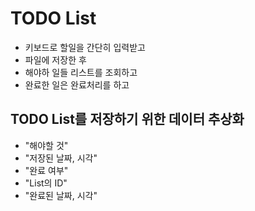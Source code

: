 # TODO List
* 키보드로 할일을 간단히 입력받고 
* 파일에 저장한 후
* 해야하 일들 리스트를 조회하고 
* 완료한 일은 완료처리를 하고

## TODO List를 저장하기 위한 데이터 추상화
* "해야할 것"
* "저장된 날짜, 시각"
* "완료 여부"
* "List의 ID"
* "완료된 날짜, 시각"